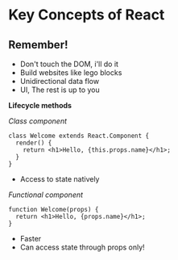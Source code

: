 # Key Concepts of React

## Remember!

- Don't touch the DOM, i'll do it
- Build websites like lego blocks
- Unidirectional data flow
- UI, The rest is up to you

**Lifecycle methods**

_Class component_

```
class Welcome extends React.Component {
  render() {
    return <h1>Hello, {this.props.name}</h1>;
  }
}
```

- Access to state natively

_Functional component_

```
function Welcome(props) {
  return <h1>Hello, {props.name}</h1>;
}
```

- Faster
- Can access state through props only!
